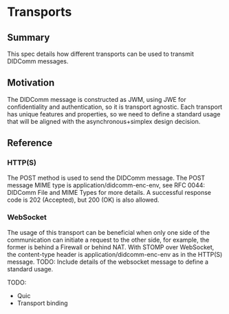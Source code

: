# Transports
## Summary
This spec details how different transports can be used to transmit DIDComm messages.
## Motivation
The DIDComm message is constructed as JWM, using JWE for confidentiality and authentication, so it is transport agnostic.
Each transport has unique features and properties, so we need to define a standard usage that will be aligned with the asynchronous+simplex design decision.
## Reference
### HTTP(S)
The POST method is used to send the DIDComm message.
The POST message MIME type is application/didcomm-enc-env, see RFC 0044: DIDComm File and MIME Types for more details.
A successful response code is 202 (Accepted), but 200 (OK) is also allowed.
### WebSocket
The usage of this transport can be beneficial when only one side of the communication can initiate a request to the other side, for example, the former is behind a Firewall or behind NAT.
With STOMP over WebSocket, the content-type header is application/didcomm-enc-env as in the HTTP(S) message.
TODO: Include details of the websocket message to define a standard usage.

TODO:
* Quic
* Transport binding
